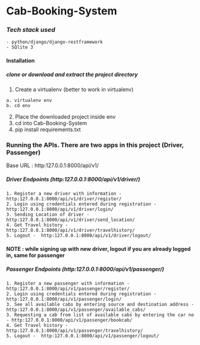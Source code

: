 # Cab-Booking-System

### _Tech stack used_
```
- python/django/django-restframework
- SQlite 3
```

#### Installation

##### clone or download and extract the project directory 
1. Create a virtualenv (better to work in virtualenv)  
```
a. virtualenv env
b. cd env
```
2. Place the downloaded project inside env
2. cd into Cab-Booking-System
3. pip install requirements.txt

### Running the APIs. There are two apps in this project (Driver, Passenger)

Base URL :  http:127.0.0.1:8000/api/v1/
 
##### Driver Endpoints  (http:127.0.0.1:8000/api/v1/driver/)
```
1. Register a new driver with information -  http:127.0.0.1:8000/api/v1/driver/register/
2. Login using credentials entered during registration -  http:127.0.0.1:8000/api/v1/driver/login/
3. Sending Location of driver -  http:127.0.0.1:8000/api/v1/driver/send_location/
4. Get Travel history - http:127.0.0.1:8000/api/v1/driver/travelhistory/
5. Logout -  http:127.0.0.1:8000/api/v1/driver/logout/
```
#### NOTE : while signing up with new driver, logout if you are already logged in, same for passenger

##### Passenger Endpoints  (http:127.0.0.1:8000/api/v1/passenger/)
```
1. Register a new passenger with information -  http:127.0.0.1:8000/api/v1/passenger/register/
2. Login using credentials entered during registration -  http:127.0.0.1:8000/api/v1/passenger/login/
3. See all available cabs by entering source and destination address - http:127.0.0.1:8000/api/v1/passenger/available_cabs/
3. Requesting a cab from list of available cabs by entering the car no - http:127.0.0.1:8000/api/v1/passenger/bookcab/
4. Get Travel history - http:127.0.0.1:8000/api/v1/passenger/travelhistory/
5. Logout -  http:127.0.0.1:8000/api/v1/passenger/logout/
```

